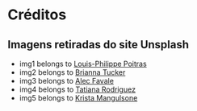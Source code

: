 # Créditos
## Imagens retiradas do site Unsplash

* img1 belongs to [Louis-Philippe Poitras](https://unsplash.com/photos/sJgucUmcaKE)
* img2 belongs to [Brianna Tucker](https://unsplash.com/photos/LGG5P7KCziU)
* img3 belongs to [Alec Favale](https://unsplash.com/photos/Ivzo69e18nk)
* img4 belongs to [Tatiana Rodriguez](https://unsplash.com/photos/V2k_xw-miO0)
* img5 belongs to [Krista Mangulsone](https://unsplash.com/photos/9gz3wfHr65U)
